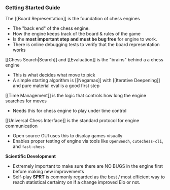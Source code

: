 
### Getting Started Guide

The [[Board Representation]] is the foundation of chess engines
- The "back end" of the chess engine.
- How the engine keeps track of the board & rules of the game
- Is the **most important step and must be bug free** for engine to work.
- There is online debugging tests to verify that the board representation works

[[Chess Search|Search]] and [[Evaluation]] is the "brains" behind a a chess engine
- This is what decides what move to pick
- A simple starting algorithm is [[Negamax]] with [[Iterative Deepening]] and pure material eval is a good first step

[[Time Management]] is the logic that controls how long the engine searches for moves
- Needs this for chess engine to play under time control

[[Universal Chess Interface]] is the standard protocol for engine communication
- Open source GUI uses this to display games visually
- Enables proper testing of engine via tools like `OpenBench`, `cutechess-cli`, and `fast-chess`

**Scientific Development**
- Extremely important to make sure there are NO BUGS in the engine first before making new improvements
- Self-play **SPRT** is commonly regarded as the best / most efficient way to reach statistical certainty on if a change improved Elo or not.